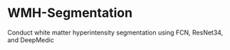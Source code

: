 # WMH-Segmentation
Conduct white matter hyperintensity segmentation using FCN, ResNet34, and DeepMedic
